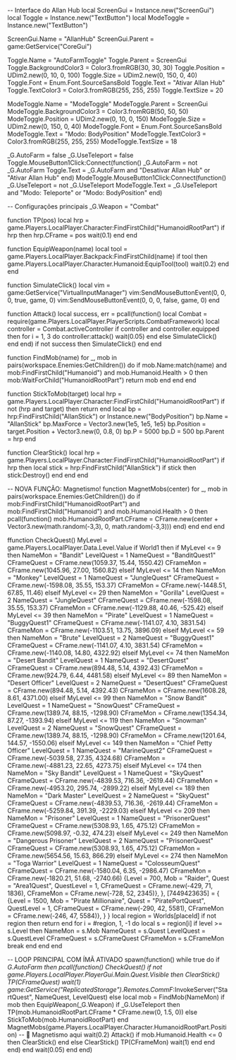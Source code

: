 -- Interface do Allan Hub
local ScreenGui = Instance.new("ScreenGui")
local Toggle = Instance.new("TextButton")
local ModeToggle = Instance.new("TextButton")

ScreenGui.Name = "AllanHub"
ScreenGui.Parent = game:GetService("CoreGui")

Toggle.Name = "AutoFarmToggle"
Toggle.Parent = ScreenGui
Toggle.BackgroundColor3 = Color3.fromRGB(30, 30, 30)
Toggle.Position = UDim2.new(0, 10, 0, 100)
Toggle.Size = UDim2.new(0, 150, 0, 40)
Toggle.Font = Enum.Font.SourceSansBold
Toggle.Text = "Ativar Allan Hub"
Toggle.TextColor3 = Color3.fromRGB(255, 255, 255)
Toggle.TextSize = 20

ModeToggle.Name = "ModeToggle"
ModeToggle.Parent = ScreenGui
ModeToggle.BackgroundColor3 = Color3.fromRGB(50, 50, 50)
ModeToggle.Position = UDim2.new(0, 10, 0, 150)
ModeToggle.Size = UDim2.new(0, 150, 0, 40)
ModeToggle.Font = Enum.Font.SourceSansBold
ModeToggle.Text = "Modo: BodyPosition"
ModeToggle.TextColor3 = Color3.fromRGB(255, 255, 255)
ModeToggle.TextSize = 18

_G.AutoFarm = false
_G.UseTeleport = false
Toggle.MouseButton1Click:Connect(function()
    _G.AutoFarm = not _G.AutoFarm
    Toggle.Text = _G.AutoFarm and "Desativar Allan Hub" or "Ativar Allan Hub"
end)
ModeToggle.MouseButton1Click:Connect(function()
    _G.UseTeleport = not _G.UseTeleport
    ModeToggle.Text = _G.UseTeleport and "Modo: Teleporte" or "Modo: BodyPosition"
end)

-- Configurações principais
_G.Weapon = "Combat"

function TP(pos)
    local hrp = game.Players.LocalPlayer.Character:FindFirstChild("HumanoidRootPart")
    if hrp then hrp.CFrame = pos wait(0.1) end
end

function EquipWeapon(name)
    local tool = game.Players.LocalPlayer.Backpack:FindFirstChild(name)
    if tool then
        game.Players.LocalPlayer.Character.Humanoid:EquipTool(tool)
        wait(0.2)
    end
end

function SimulateClick()
    local vim = game:GetService("VirtualInputManager")
    vim:SendMouseButtonEvent(0, 0, 0, true, game, 0)
    vim:SendMouseButtonEvent(0, 0, 0, false, game, 0)
end

function Attack()
    local success, err = pcall(function()
        local Combat = require(game.Players.LocalPlayer.PlayerScripts.CombatFramework)
        local controller = Combat.activeController
        if controller and controller.equipped then
            for i = 1, 3 do
                controller:attack()
                wait(0.05)
            end
        else
            SimulateClick()
        end
    end)
    if not success then SimulateClick() end
end

function FindMob(name)
    for _, mob in pairs(workspace.Enemies:GetChildren()) do
        if mob.Name:match(name) and mob:FindFirstChild("Humanoid") and mob.Humanoid.Health > 0 then
            mob:WaitForChild("HumanoidRootPart")
            return mob
        end
    end
end

function StickToMob(target)
    local hrp = game.Players.LocalPlayer.Character:FindFirstChild("HumanoidRootPart")
    if not (hrp and target) then return end
    local bp = hrp:FindFirstChild("AllanStick") or Instance.new("BodyPosition")
    bp.Name = "AllanStick"
    bp.MaxForce = Vector3.new(1e5, 1e5, 1e5)
    bp.Position = target.Position + Vector3.new(0, 0.8, 0)
    bp.P = 5000
    bp.D = 500
    bp.Parent = hrp
end

function ClearStick()
    local hrp = game.Players.LocalPlayer.Character:FindFirstChild("HumanoidRootPart")
    if hrp then
        local stick = hrp:FindFirstChild("AllanStick")
        if stick then stick:Destroy() end
    end
end

-- NOVA FUNÇÃO: Magnetismo!
function MagnetMobs(center)
    for _, mob in pairs(workspace.Enemies:GetChildren()) do
        if mob:FindFirstChild("HumanoidRootPart") and mob:FindFirstChild("Humanoid") and mob.Humanoid.Health > 0 then
            pcall(function()
                mob.HumanoidRootPart.CFrame = CFrame.new(center + Vector3.new(math.random(-3,3), 0, math.random(-3,3)))
            end)
        end
    end
end

ffunction CheckQuest()
    MyLevel = game.Players.LocalPlayer.Data.Level.Value
     if World1 then
        if MyLevel <= 9 then
            NameMon = "Bandit"
            LevelQuest = 1
            NameQuest = "BanditQuest1"
            CFrameQuest = CFrame.new(1059.37, 15.44, 1550.42)
            CFrameMon = CFrame.new(1045.96, 27.00, 1560.82)
        elseif MyLevel <= 14 then
            NameMon = "Monkey"
            LevelQuest = 1
            NameQuest = "JungleQuest"
            CFrameQuest = CFrame.new(-1598.08, 35.55, 153.37)
            CFrameMon = CFrame.new(-1448.51, 67.85, 11.46)
        elseif MyLevel <= 29 then
            NameMon = "Gorilla"
            LevelQuest = 2
            NameQuest = "JungleQuest"
            CFrameQuest = CFrame.new(-1598.08, 35.55, 153.37)
            CFrameMon = CFrame.new(-1129.88, 40.46, -525.42)
        elseif MyLevel <= 39 then
            NameMon = "Pirate"
            LevelQuest = 1
            NameQuest = "BuggyQuest1"
            CFrameQuest = CFrame.new(-1141.07, 4.10, 3831.54)
            CFrameMon = CFrame.new(-1103.51, 13.75, 3896.09)
        elseif MyLevel <= 59 then
            NameMon = "Brute"
            LevelQuest = 2
            NameQuest = "BuggyQuest1"
            CFrameQuest = CFrame.new(-1141.07, 4.10, 3831.54)
            CFrameMon = CFrame.new(-1140.08, 14.80, 4322.92)
        elseif MyLevel <= 74 then
            NameMon = "Desert Bandit"
            LevelQuest = 1
            NameQuest = "DesertQuest"
            CFrameQuest = CFrame.new(894.48, 5.14, 4392.43)
            CFrameMon = CFrame.new(924.79, 6.44, 4481.58)
 elseif MyLevel <= 89 then
            NameMon = "Desert Officer"
            LevelQuest = 2
            NameQuest = "DesertQuest"
            CFrameQuest = CFrame.new(894.48, 5.14, 4392.43)
            CFrameMon = CFrame.new(1608.28, 8.61, 4371.00)
        elseif MyLevel <= 99 then
            NameMon = "Snow Bandit"
            LevelQuest = 1
            NameQuest = "SnowQuest"
            CFrameQuest = CFrame.new(1389.74, 88.15, -1298.90)
            CFrameMon = CFrame.new(1354.34, 87.27, -1393.94)
        elseif MyLevel <= 119 then
            NameMon = "Snowman"
            LevelQuest = 2
            NameQuest = "SnowQuest"
            CFrameQuest = CFrame.new(1389.74, 88.15, -1298.90)
            CFrameMon = CFrame.new(1201.64, 144.57, -1550.06)
        elseif MyLevel <= 149 then
            NameMon = "Chief Petty Officer"
            LevelQuest = 1
            NameQuest = "MarineQuest2"
            CFrameQuest = CFrame.new(-5039.58, 27.35, 4324.68)
            CFrameMon = CFrame.new(-4881.23, 22.65, 4273.75)
        elseif MyLevel <= 174 then
            NameMon = "Sky Bandit"
            LevelQuest = 1
            NameQuest = "SkyQuest"
            CFrameQuest = CFrame.new(-4839.53, 716.36, -2619.44)
            CFrameMon = CFrame.new(-4953.20, 295.74, -2899.22)
        elseif MyLevel <= 189 then
            NameMon = "Dark Master"
            LevelQuest = 2
            NameQuest = "SkyQuest"
            CFrameQuest = CFrame.new(-4839.53, 716.36, -2619.44)
            CFrameMon = CFrame.new(-5259.84, 391.39, -2229.03)
        elseif MyLevel <= 209 then
            NameMon = "Prisoner"
            LevelQuest = 1
            NameQuest = "PrisonerQuest"
            CFrameQuest = CFrame.new(5308.93, 1.65, 475.12)
            CFrameMon = CFrame.new(5098.97, -0.32, 474.23)
        elseif MyLevel <= 249 then
            NameMon = "Dangerous Prisoner"
            LevelQuest = 2
            NameQuest = "PrisonerQuest"
            CFrameQuest = CFrame.new(5308.93, 1.65, 475.12)
            CFrameMon = CFrame.new(5654.56, 15.63, 866.29)
        elseif MyLevel <= 274 then
            NameMon = "Toga Warrior"
            LevelQuest = 1
            NameQuest = "ColosseumQuest"
            CFrameQuest = CFrame.new(-1580.04, 6.35, -2986.47)
            CFrameMon = CFrame.new(-1820.21, 51.68, -2740.66)
            {Level = 700, Mob = "Raider", Quest = "Area1Quest", QuestLevel = 1, CFrameQuest = CFrame.new(-429, 71, 1836), CFrameMon = CFrame.new(-728, 52, 2345)},
        },
        [7449423635] = {
            {Level = 1500, Mob = "Pirate Millionaire", Quest = "PiratePortQuest", QuestLevel = 1, CFrameQuest = CFrame.new(-290, 42, 5581), CFrameMon = CFrame.new(-246, 47, 5584)},
        }
    }
    local region = Worlds[placeId]
    if not region then return end
    for i = #region, 1, -1 do
        local s = region[i]
        if level >= s.Level then
            NameMon = s.Mob
            NameQuest = s.Quest
            LevelQuest = s.QuestLevel
            CFrameQuest = s.CFrameQuest
            CFrameMon = s.CFrameMon
            break
        end
    end
end

-- LOOP PRINCIPAL COM ÍMÃ ATIVADO
spawn(function()
    while true do
        if _G.AutoFarm then
            pcall(function()
                CheckQuest()
                if not game.Players.LocalPlayer.PlayerGui.Main.Quest.Visible then
                    ClearStick()
                    TP(CFrameQuest)
                    wait(1)
                    game:GetService("ReplicatedStorage").Remotes.CommF_:InvokeServer("StartQuest", NameQuest, LevelQuest)
                else
                    local mob = FindMob(NameMon)
                    if mob then
                        EquipWeapon(_G.Weapon)
                        if _G.UseTeleport then
                            TP(mob.HumanoidRootPart.CFrame * CFrame.new(0, 1.5, 0))
                        else
                            StickToMob(mob.HumanoidRootPart)
                        end
                        MagnetMobs(game.Players.LocalPlayer.Character.HumanoidRootPart.Position) -- 🧲 Magnetismo aqui
                        wait(0.2)
                        Attack()
                        if mob.Humanoid.Health <= 0 then
                            ClearStick()
                        end
                    else
                        ClearStick()
                        TP(CFrameMon)
                        wait(1)
                    end
                end
            end)
        end
        wait(0.05)
    end
end)
